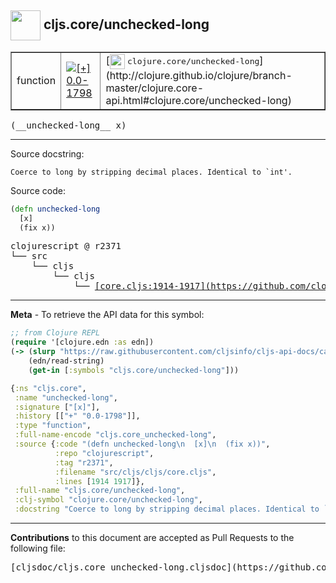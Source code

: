 ## <img width="48px" valign="middle" src="http://i.imgur.com/Hi20huC.png"> cljs.core/unchecked-long

 <table border="1">
<tr>

<td>function</td>
<td><a href="https://github.com/cljsinfo/cljs-api-docs/tree/0.0-1798"><img valign="middle" alt="[+] 0.0-1798" src="https://img.shields.io/badge/+-0.0--1798-lightgrey.svg"></a> </td>
<td>
[<img height="24px" valign="middle" src="http://i.imgur.com/1GjPKvB.png"> <samp>clojure.core/unchecked-long</samp>](http://clojure.github.io/clojure/branch-master/clojure.core-api.html#clojure.core/unchecked-long)
</td>
</tr>
</table>

 <samp>
(__unchecked-long__ x)<br>
</samp>

---




Source docstring:

```
Coerce to long by stripping decimal places. Identical to `int'.
```

Source code:

```clj
(defn unchecked-long
  [x]
  (fix x))
```

 <pre>
clojurescript @ r2371
└── src
    └── cljs
        └── cljs
            └── <ins>[core.cljs:1914-1917](https://github.com/clojure/clojurescript/blob/r2371/src/cljs/cljs/core.cljs#L1914-L1917)</ins>
</pre>


---

__Meta__ - To retrieve the API data for this symbol:

```clj
;; from Clojure REPL
(require '[clojure.edn :as edn])
(-> (slurp "https://raw.githubusercontent.com/cljsinfo/cljs-api-docs/catalog/cljs-api.edn")
    (edn/read-string)
    (get-in [:symbols "cljs.core/unchecked-long"]))
```

```clj
{:ns "cljs.core",
 :name "unchecked-long",
 :signature ["[x]"],
 :history [["+" "0.0-1798"]],
 :type "function",
 :full-name-encode "cljs.core_unchecked-long",
 :source {:code "(defn unchecked-long\n  [x]\n  (fix x))",
          :repo "clojurescript",
          :tag "r2371",
          :filename "src/cljs/cljs/core.cljs",
          :lines [1914 1917]},
 :full-name "cljs.core/unchecked-long",
 :clj-symbol "clojure.core/unchecked-long",
 :docstring "Coerce to long by stripping decimal places. Identical to `int'."}

```

---

__Contributions__ to this document are accepted as Pull Requests to the following file:

 <pre>
[cljsdoc/cljs.core_unchecked-long.cljsdoc](https://github.com/cljsinfo/cljs-api-docs/blob/master/cljsdoc/cljs.core_unchecked-long.cljsdoc)
</pre>


